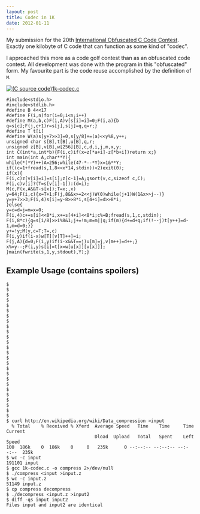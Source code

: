```yaml
---
layout: post
title: Codec in 1K
date: 2012-01-11
---
```

My submission for the 20th
[International Obfuscated C Code Contest](http://ioccc.org/).
Exactly one kilobyte of C code that can function as some kind of
"codec".

<!--more-->

I approached this more as a code golf contest than as an obfuscated
code contest.
All development was done with the program in this "obfuscated" form.
My favourite part is the code reuse accomplished by the definition of `M`.

<a href="1k-codec.c">
<img src="/icons/32px/c.png" alt="(C source code) ">1k-codec.c</a>

```
#include<stdio.h>
#include<stdlib.h>
#define B 4<<17
#define F(i,n)for(i=0;i<n;i++)
#define M(a,b,c)F(i,A)v[s[i]=i]=0;F(i,a){b q=s[c];F(j,c+1)r=s[j],s[j]=q,q=r;}
#define T t[i]
#define W(a)s[y+7>>3]=0,s[y/8]+=(a)<<y%8,y++;
unsigned char s[B],t[B],u[B],q,r;
unsigned z[B],v[B],w[256][B],c,d,i,j,m,x,y;
int C(int*a,int*b){F(i,c)if(x=z[*a+i]-z[*b+i])return x;}
int main(int A,char**Y){
while(*(*Y)++)A=256;while(47-*--*Y)x=1&**Y;
if((c=1+fread(s,1,8<<x*14,stdin))<2)exit(0);
if(x){
F(i,c)z[v[i]=i]=s[i];z[c-1]=A;qsort(v,c,sizeof c,C);
F(i,c)v[i]?(T=s[v[i]-1]):(d=i);
M(c,F(x,A&&T-s[x]);T=x;,x)
y=64;F(i,c){x=T+1;F(j,8&&x>=2<<j)W(0)while(j+1)W(1&x>>j--)}
y=y+7>>3;F(i,4)s[i]=y-8>>8*i,s[4+i]=d>>8*i;
}else{
y=c=d=j=m=x=0;
F(i,4)c+=s[i]<<8*i,x+=s[4+i]<<8*i;c%=B;fread(s,1,c,stdin);
F(i,8*c){q=s[i/8]>>i%8&1;j+=!m;m=m||q;if(m){d+=d+q;if(!--j)t[y++]=d-1,m=d=0;}}
y+=!y;M(y,c=T;T=,c)
F(i,y)if(i-x)w[T][v[T]++]=i;
F(j,A){d=0;F(i,y)if(i-x&&T==j)u[m]=j,v[m++]=d++;}
x%=y--;F(i,y)s[i]=t[x=w[u[x]][v[x]]];
}main(fwrite(s,1,y,stdout),Y);}
```

## Example Usage (contains spoilers)

```
$
$
$
$
$
$
$
$
$
$
$
$
$
$
$
$
$
$
$
$
$
$
$
$
$
$
$ curl http://en.wikipedia.org/wiki/Data_compression >input
  % Total    % Received % Xferd  Average Speed   Time    Time     Time  Current
                                 Dload  Upload   Total   Spent    Left  Speed
100  186k    0  186k    0     0   235k      0 --:--:-- --:--:-- --:--:--  235k
$ wc -c input
191101 input
$ gcc 1k-codec.c -o compress 2>/dev/null
$ ./compress <input >input.z
$ wc -c input.z
51149 input.z
$ cp compress decompress
$ ./decompress <input.z >input2
$ diff -qs input input2
Files input and input2 are identical
```
